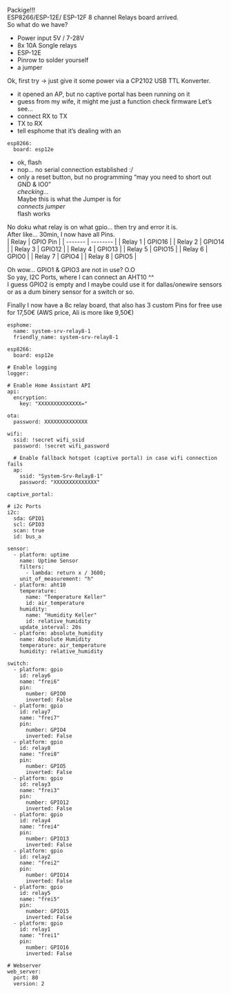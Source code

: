 Packige!!!  
ESP8266/ESP-12E/ ESP-12F 8 channel Relays board arrived.  
So what do we have?  
- Power input 5V / 7-28V 
- 8x 10A Songle relays 
- ESP-12E 
- Pinrow to solder yourself 
- a jumper 

Ok, first try -> just give it some power via a CP2102 USB TTL Konverter.  
- it opened an AP, but no captive portal has been running on it
- guess from my wife, it might me just a function check firmware
Let’s see…
- connect RX to TX
- TX to RX
- tell esphome that it’s dealing with an 
```
esp8266:
  board: esp12e
```
- ok, flash
- nop… no serial connection established :/  
- only a reset button, but no programming
“may you need to short out GND & IO0”  
*checking…*  
Maybe this is what the Jumper is for  
*connects jumper*  
flash works  
  
No doku what relay is on what gpio… then try and error it is.  
After like… 30min, I now have all Pins.  
| Relay   | GPIO Pin |
| ------- | -------- |
| Relay 1 | GPIO16   |
| Relay 2 | GPIO14   |
| Relay 3 | GPIO12   |
| Relay 4 | GPIO13   |
| Relay 5 | GPIO15   |
| Relay 6 | GPIO0    |
| Relay 7 | GPIO4    |
| Relay 8 | GPIO5    |

Oh wow… GPIO1 & GPIO3 are not in use? O.O  
So yay, I2C Ports, where I can connect an AHT10 ^^  
I guess GPIO2 is empty and I maybe could use it for dallas/onewire sensors or as a dum binery sensor for a switch or so.  

Finally I now have a 8c relay board, that also has 3 custom Pins for free use for 17,50€ (AWS price, Ali is more like 9,50€)  

```
esphome:
  name: system-srv-relay8-1
  friendly_name: system-srv-relay8-1

esp8266:
  board: esp12e

# Enable logging
logger:

# Enable Home Assistant API
api:
  encryption:
    key: "XXXXXXXXXXXXXX="

ota:
  password: XXXXXXXXXXXXXX

wifi:
  ssid: !secret wifi_ssid
  password: !secret wifi_password

  # Enable fallback hotspot (captive portal) in case wifi connection fails
  ap:
    ssid: "System-Srv-Relay8-1"
    password: "XXXXXXXXXXXXXX"

captive_portal:
    
# i2c Ports
i2c:
  sda: GPIO1
  scl: GPIO3
  scan: true
  id: bus_a

sensor:
  - platform: uptime
    name: Uptime Sensor
    filters:
      - lambda: return x / 3600;
    unit_of_measurement: "h"
  - platform: aht10
    temperature:
      name: "Temperature Keller"
      id: air_temperature
    humidity:
      name: "Humidity Keller"
      id: relative_humidity
    update_interval: 20s
  - platform: absolute_humidity
    name: Absolute Humidity
    temperature: air_temperature
    humidity: relative_humidity

switch:
  - platform: gpio
    id: relay6
    name: "frei6"
    pin: 
      number: GPIO0
      inverted: False
  - platform: gpio
    id: relay7
    name: "frei7"
    pin: 
      number: GPIO4
      inverted: False
  - platform: gpio
    id: relay8
    name: "frei8"
    pin: 
      number: GPIO5
      inverted: False
  - platform: gpio
    id: relay3
    name: "frei3"
    pin: 
      number: GPIO12
      inverted: False
  - platform: gpio
    id: relay4
    name: "frei4"
    pin: 
      number: GPIO13
      inverted: False
  - platform: gpio
    id: relay2
    name: "frei2"
    pin: 
      number: GPIO14
      inverted: False
  - platform: gpio
    id: relay5
    name: "frei5"
    pin: 
      number: GPIO15
      inverted: False
  - platform: gpio
    id: relay1
    name: "frei1"
    pin: 
      number: GPIO16
      inverted: False

# Webserver
web_server:
  port: 80
  version: 2
```
